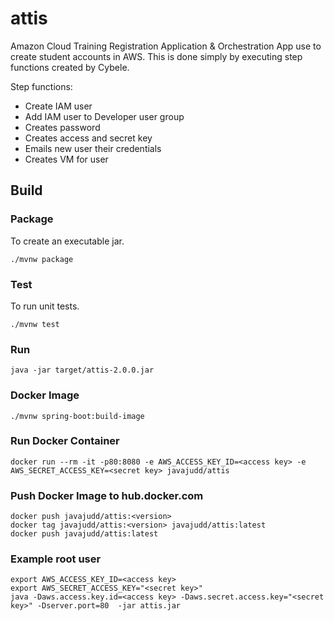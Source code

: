 # attis
Amazon Cloud Training Registration Application &amp; Orchestration App use to create student accounts in AWS.
This is done simply by executing step functions created by Cybele.

Step functions: 
* Create IAM user
* Add IAM user to Developer user group
* Creates password
* Creates access and secret key
* Emails new user their credentials
* Creates VM for user

## Build
### Package
To create an executable jar.
```
./mvnw package
```
### Test
To run unit tests.
```
./mvnw test
```
### Run
```
java -jar target/attis-2.0.0.jar
```
### Docker Image
```
./mvnw spring-boot:build-image
```
### Run Docker Container
```
docker run --rm -it -p80:8080 -e AWS_ACCESS_KEY_ID=<access key> -e AWS_SECRET_ACCESS_KEY=<secret key> javajudd/attis
```
### Push Docker Image to hub.docker.com
```
docker push javajudd/attis:<version>
docker tag javajudd/attis:<version> javajudd/attis:latest
docker push javajudd/attis:latest
```

### Example root user
```
export AWS_ACCESS_KEY_ID=<access key>
export AWS_SECRET_ACCESS_KEY="<secret key>"
java -Daws.access.key.id=<access key> -Daws.secret.access.key="<secret key>" -Dserver.port=80  -jar attis.jar
```